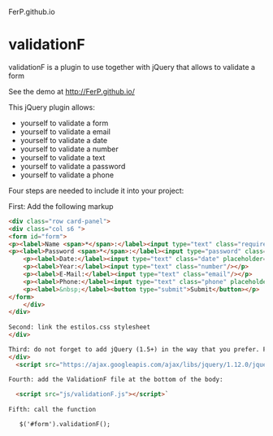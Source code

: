  FerP.github.io

# validationF

validationF is a plugin to use together with jQuery that allows to validate a form

See the demo at http://FerP.github.io/

This jQuery plugin allows:  

*  yourself to validate a form
*  yourself to validate a email
*  yourself to validate a date
*  yourself to validate a number
*  yourself to validate a text
*  yourself to validate a password
*  yourself to validate a phone

Four steps are needed to include it into your project:

First: Add the following markup
```html
<div class="row card-panel">
<div class="col s6 ">
<form id="form">
<p><label>Name <span>*</span>:</label><input type="text" class="required texto"/></p>
<p><label>Password <span>*</span>:</label><input type="password" class="required password"/></p>
	<p><label>Date:</label><input type="text" class="date" placeholder="dd-mm-yyyy"/></p>
	<p><label>Year:</label><input type="text" class="number"/></p>
    <p><label>E-Mail:</label><input type="text" class="email"/></p>
    <p><label>Phone:</label><input type="text" class="phone" placeholder="999-999-999"/></p>
    <p><label>&nbsp;</label><button type="submit">Submit</button></p>
</form>	
	</div>
</div>
	
Second: link the estilos.css stylesheet
</div>

Third: do not forget to add jQuery (1.5+) in the way that you prefer. For instance:
</div>
  <script src="https://ajax.googleapis.com/ajax/libs/jquery/1.12.0/jquery.min.js"></script>
  
Fourth: add the ValidationF file at the bottom of the body:

  <script src="js/validationF.js"></script>`
  
Fifth: call the function

   $('#form').validationF();
